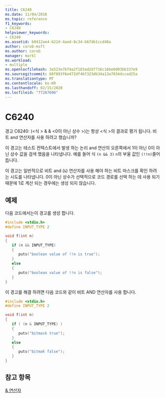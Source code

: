 ```yaml
---
title: C6240
ms.date: 11/04/2016
ms.topic: reference
f1_keywords:
- C6240
helpviewer_keywords:
- C6240
ms.assetid: b9412ae4-622d-4aed-8c34-b67db1ccd48a
author: corob-msft
ms.author: corob
manager: markl
ms.workload:
- multiple
ms.openlocfilehash: 3a523e7bf4a2f183ad2d7716c16be0d03bb337e9
ms.sourcegitcommit: 68f893f6e472df46f323db34a13a7034dccad25a
ms.translationtype: MT
ms.contentlocale: ko-KR
ms.lasthandoff: 02/15/2020
ms.locfileid: "77267696"
---
```

# <a name="c6240"></a>C6240
경고 C6240: (\<식 > & & \<0이 아닌 상수 >)는 항상 \<식 >의 결과로 평가 됩니다. 비트 and 연산자를 사용 하려고 했습니까?

 이 경고는 테스트 컨텍스트에서 발생 하는 논리 and 연산의 오른쪽에서 1이 아닌 0이 아닌 상수 값을 검색 했음을 나타냅니다. 예를 들어 식 `(n && 3)` `n`의 부울 값인 `(!!n)`줄어듭니다.

 이 경고는 일반적으로 비트 and (`&`) 연산자를 사용 해야 하는 비트 마스크를 확인 하려는 시도를 나타냅니다. 0이 아닌 상수가 선택적으로 코드 경로를 선택 하는 데 사용 되기 때문에 1로 계산 되는 경우에는 생성 되지 않습니다.

## <a name="example"></a>예제
 다음 코드에서는이 경고를 생성 합니다.

```cpp
#include <stdio.h>
#define INPUT_TYPE 2

void f(int n)
{
   if (n && INPUT_TYPE)
   {
      puts("boolean value of !!n is true");
   }
   else
   {
      puts("boolean value of !!n is false");
   }
}
```

 이 경고를 해결 하려면 다음 코드와 같이 비트 AND 연산자를 사용 합니다.

```cpp
#include <stdio.h>
#define INPUT_TYPE 2

void f(int n)
{
   if ( (n & INPUT_TYPE) )
   {
      puts("bitmask true");
   }
   else
   {
      puts("bitmak false");
   }
}
```

## <a name="see-also"></a>참고 항목
 [& 연산자](/dotnet/csharp/language-reference/operators/and-operator)
